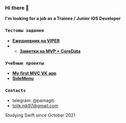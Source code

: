 ### Hi there 👋
**I'm looking for a job as a Trainee / Junior iOS Developer**

### `Тестовы задания`
- **<a href="https://github.com/pamagitiii/TestDiary">Ежедневник на VIPER</a>**
- - **<a href="https://github.com/pamagitiii/CFTNotes">Заметки на MVP + CoreData</a>**

### `Учебные проекты`
- **<a href="https://github.com/pamagitiii/ClientVK">My first MVC VK app</a>**
- **<a href="https://github.com/pamagitiii/SideMenu">SideMenu</a>**

### `Contacts`
- telegram: @pamagiti
- tolik.nik97@gmail.com

Studying Swift since October 2021

